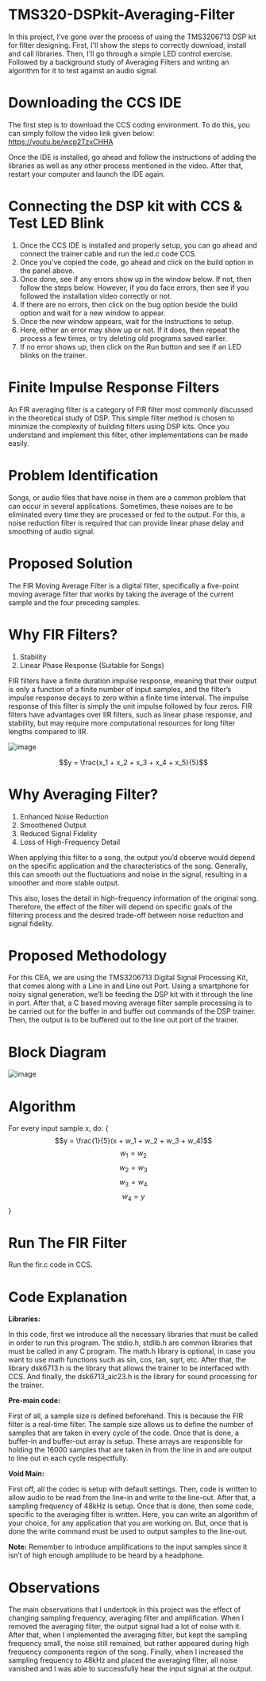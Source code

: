 # TMS320-DSPkit-Averaging-Filter
In this project, I've gone over the process of using the TMS3206713 DSP kit for filter designing. First, I'll show the steps to correctly download, install and call libraries. Then, I'll go through a simple LED control exercise. Followed by a background study of Averaging Filters and writing an algorithm for it to test against an audio signal.

# Downloading the CCS IDE
The first step is to download the CCS coding environment. To do this, you can simply follow the video link given below: https://youtu.be/wcp2TzxCHHA

Once the IDE is installed, go ahead and follow the instructions of adding the libraries as well as any other process mentioned in the video. After that, restart your computer and launch the IDE again.

# Connecting the DSP kit with CCS & Test LED Blink
1. Once the CCS IDE is installed and properly setup, you can go ahead and connect the trainer cable and run the led.c code CCS.
2. Once you’ve copied the code, go ahead and click on the build option in the panel above.
3. Once done, see if any errors show up in the window below. If not, then follow the steps below. However, if you do face errors, then see if you followed the installation video correctly or not.
4. If there are no errors, then click on the bug option beside the build option and wait for a new window to appear.
5. Once the new window appears, wait for the instructions to setup.
6. Here, either an error may show up or not. If it does, then repeat the process a few times, or try deleting old programs saved earlier.
7. If no error shows up, then click on the Run button and see if an LED blinks on the trainer.

# Finite Impulse Response Filters
An FIR averaging filter is a category of FIR filter most commonly discussed in the theoretical study of DSP. This simple filter method is chosen to minimize the complexity of building filters using DSP kits. Once you understand and implement this filter, other implementations can be made easily.

# Problem Identification
Songs, or audio files that have noise in them are a common problem that can occur in several applications. Sometimes, these noises are to be eliminated every time they are processed or fed to the output. For this, a noise reduction filter is required that can provide linear phase delay and smoothing of audio signal.

# Proposed Solution
The FIR Moving Average Filter is a digital filter, specifically a five-point moving average filter that works by taking the average of the current sample and the four preceding samples.

# Why FIR Filters?
1. Stability
2. Linear Phase Response (Suitable for Songs)

FIR filters have a finite duration impulse response, meaning that their output is only a function of a finite number of input samples, and the filter’s impulse response decays to zero within a finite time interval. The impulse response of this filter is simply the unit impulse followed by four zeros. FIR filters have advantages over IIR filters, such as linear phase response, and stability, but may require more computational resources for long filter lengths compared to IIR.

![image](https://github.com/user-attachments/assets/8c17efda-186d-477e-a95d-ede5f25e1892)

$$y = \frac{x_1 + x_2 + x_3 + x_4 + x_5}{5}$$

# Why Averaging Filter?
1. Enhanced Noise Reduction
2. Smoothened Output
3. Reduced Signal Fidelity
4. Loss of High-Frequency Detail

When applying this filter to a song, the output you’d observe would depend on the specific application and the characteristics of the song. Generally, this can smooth out the fluctuations and noise in the signal, resulting in a smoother and more stable output.

This also, loses the detail in high-frequency information of the original song. Therefore, the effect of the filter will depend on specific goals of the filtering process and the desired trade-off between noise reduction and signal fidelity.

# Proposed Methodology
For this CEA, we are using the TMS3206713 Digital Signal Processing Kit, that comes along with a Line in and Line out Port. Using a smartphone for noisy signal generation, we’ll be feeding the DSP kit with it through the line in port. After that, a C based moving average filter sample processing is to be carried out for the buffer in and buffer out commands of the DSP trainer. Then, the output is to be buffered out to the line out port of the trainer.

# Block Diagram
![image](https://github.com/user-attachments/assets/015eb3b3-e37b-49e4-895f-a58adba87404)

# Algorithm
For every input sample x, do:
{
$$y = \frac{1}{5}(x + w_1 + w_2 + w_3 + w_4)$$
$$w_1 = w_2$$
$$w_2 = w_3$$
$$w_3 = w_4$$
$$w_4 = y$$
}

# Run The FIR Filter
Run the fir.c code in CCS.

# Code Explanation

**Libraries:**

In this code, first we introduce all the necessary libraries that must be called in order to run this program. The stdio.h, stdlib.h are common libraries that must be called in any C program. The math.h library is optional, in case you want to use math functions such as sin, cos, tan, sqrt, etc. After that, the library dsk6713.h is the library that allows the trainer to be interfaced with CCS. And finally, the dsk6713_aic23.h is the library for sound processing for the trainer.

**Pre-main code:**

First of all, a sample size is defined beforehand. This is because the FIR filter is a real-time filter. The sample size allows us to define the number of samples that are taken in every cycle of the code.
Once that is done, a buffer-in and buffer-out array is setup. These arrays are responsible for holding the 16000 samples that are taken in from the line in and are output to line out in each cycle respectfully.

**Void Main:**

First off, all the codec is setup with default settings. Then, code is written to allow audio to be read from the line-in and write to the line-out. After that, a sampling frequency of 48kHz is setup.
Once that is done, then some code, specific to the averaging filter is written. Here, you can write an algorithm of your choice, for any application that you are working on. But, once that is done the write command must be used to output samples to the line-out.

**Note:** Remember to introduce amplifications to the input samples since it isn’t of high enough amplitude to be heard by a headphone.

# Observations
The main observations that I undertook in this project was the effect of changing sampling frequency, averaging filter and amplification. When I removed the averaging filter, the output signal had a lot of noise with it. After that, when I implemented the averaging filter, but kept the sampling frequency small, the noise still remained, but rather appeared during high frequency components region of the song. Finally, when I increased the sampling frequency to 48kHz and placed the averaging filter, all noise vanished and I was able to successfully hear the input signal at the output.
